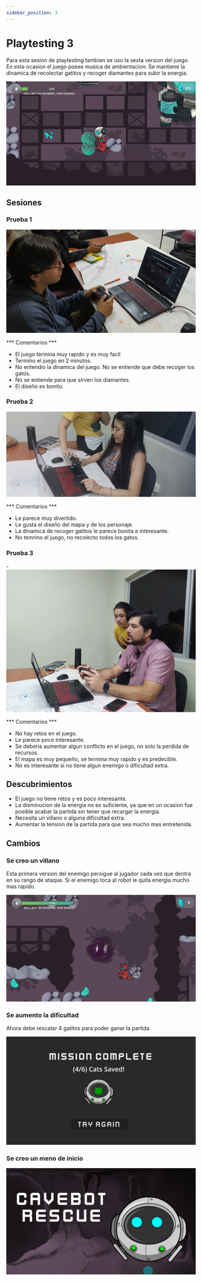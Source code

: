 ```yaml
---
sidebar_position: 3
---
```


# Playtesting 3 

Para esta sesion de playtesting tambien se uso la sexta version del juego. En esta ocasion el juego posee musica de ambientacion. Se mantiene la dinamica de recolectar gatitos y recoger diamantes para subir la energia. 

![ref1](img/play4.jpg)

## Sesiones 

### Prueba 1 
![ref1](img/22.jpg)

*** Comentarios ***
- El juego termina muy rapido y es muy facil 
- Termino el juego en 2 minutos. 
- No entendio la dinamica del juego. No se entiende que debe recoger los gatos. 
- No se entiende para que sirven los diamantes. 
- El diseño es bonito. 

### Prueba 2
![ref1](img/3.jpeg)

*** Comentarios ***
- Le parece muy divertido. 
- Le gusta el diseño del mapa y de los personaje. 
- La dinamica de recoger gatitos le parece bonita e interesante. 
- No temrino el juego, no recolecto todos los gatos. 

### Prueba 3
-![ref1](img/11.jpg)

*** Comentarios ***
- No hay retos en el juego. 
- Le parece poco interesante. 
- Se deberia aumentar algun conflicto en el juego, no solo la perdida de recursos. 
- El mapa es muy pequeño, se termina muy rapido y es predecible. 
- No es interesante si no tiene algun enemigo o dificultad extra. 

## Descubrimientos 

- El juego no tiene retos y es poco interesante. 
- La disminucion de la energia no es suficiente, ya que en un ocasion fue posible acabar la partida sin tener que recargar la energia. 
- Necesita un villano o alguna dificultad extra. 
- Aumentar la tension de la partida para que sea mucho mas entretenida. 

## Cambios 

### Se creo un villano 
Esta primera version del enemigo persigue al jugador cada vez que dentra en su rango de ataque. Si el enemigo toca al robot le quita energia mucho mas rapido. 

![ref1](img/villano1.jpg)

### Se aumento la dificultad 
Ahora debe rescatar 4 gatitos para poder ganar la partida.

![ref1](img/final1.jpg)

### Se creo un meno de inicio 

![ref1](img/inicio.jpg)


